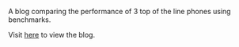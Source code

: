 A blog comparing the performance of 3 top of the line phones using benchmarks.

Visit [here](aishwaryadang.github.io/benchmarkandphone) to view the blog.
